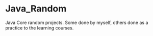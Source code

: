 # Java_Random
Java Core random projects. Some done by myself, others done as a practice to the learning courses.
